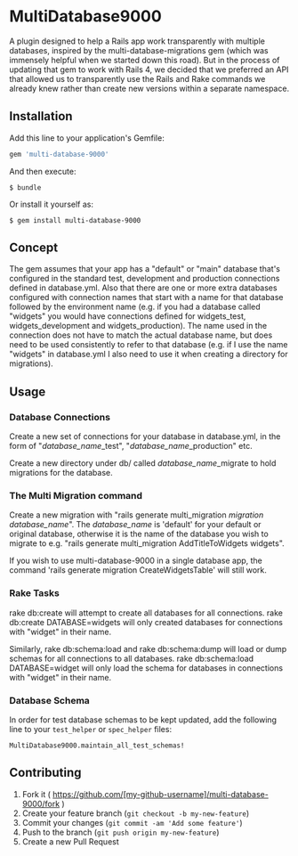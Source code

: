 # MultiDatabase9000

A plugin designed to help a Rails app work transparently with multiple databases, inspired by the multi-database-migrations
gem (which was immensely helpful when we started down this road). But in the process of updating that gem to work with Rails 4,
we decided that we preferred an API that allowed us to transparently use the Rails and Rake commands we already knew
rather than create new versions within a separate namespace.

## Installation

Add this line to your application's Gemfile:

```ruby
gem 'multi-database-9000'
```

And then execute:

    $ bundle

Or install it yourself as:

    $ gem install multi-database-9000

## Concept

The gem assumes that your app has a "default" or "main" database that's configured in the standard test, development
and production connections defined in database.yml. Also that there are one or more extra databases configured with connection
 names that start with a name for that database followed by the environment name (e.g. if you had a database called "widgets" you
 would have connections defined for widgets_test, widgets_development and widgets_production). The name used in the connection
 does not have to match the actual database name, but does need to be used consistently to refer to that database (e.g.
 if I use the name "widgets" in database.yml I also need to use it when creating a directory for migrations).

## Usage

### Database Connections
Create a new set of connections for your database in database.yml, in the form of "*database_name*_test",
"*database_name*_production" etc.

Create a new directory under db/ called *database_name*_migrate to hold migrations for the database.

### The Multi Migration command
Create a new migration with "rails generate multi_migration *migration* *database_name*". The *database_name* is 'default' for your default or original database, otherwise it is the name of the database you wish to migrate to e.g. "rails generate multi_migration AddTitleToWidgets widgets".

If you wish to use multi-database-9000 in a single database app, the command 'rails generate migration CreateWidgetsTable' will still work.

### Rake Tasks
rake db:create will attempt to create all databases for all connections.  rake db:create DATABASE=widgets will only created
databases for connections with "widget" in their name.

Similarly, rake db:schema:load and rake db:schema:dump will load or dump schemas for all connections to all databases.
rake db:schema:load DATABASE=widget will only load the schema for databases in connections with "widget" in their name.

### Database Schema
In order for test database schemas to be kept updated, add the following line to your `test_helper` or `spec_helper` files:

    MultiDatabase9000.maintain_all_test_schemas!

## Contributing

1. Fork it ( https://github.com/[my-github-username]/multi-database-9000/fork )
2. Create your feature branch (`git checkout -b my-new-feature`)
3. Commit your changes (`git commit -am 'Add some feature'`)
4. Push to the branch (`git push origin my-new-feature`)
5. Create a new Pull Request
